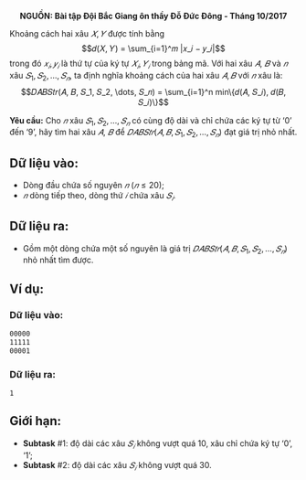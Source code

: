 **<center>NGUỒN: Bài tập Đội Bắc Giang ôn thầy Đỗ Đức Đông - Tháng 10/2017</center>**

Khoảng cách hai xâu $𝑋, 𝑌$ được tính bằng
$$𝑑(𝑋, 𝑌) = \sum_{i=1}^𝑚 |𝑥_𝑖 − 𝑦_𝑖|$$
trong đó $𝑥_𝑖, 𝑦_𝑖$ là thứ tự của ký tự $𝑋_𝑖, 𝑌_𝑖$ trong bảng mã. Với hai xâu $𝐴$, $𝐵$ và $𝑛$ xâu $𝑆_1, 𝑆_2, \dots, 𝑆_𝑛$, ta định nghĩa khoảng cách của hai xâu $𝐴, 𝐵$ với $𝑛$ xâu là:
$$𝐷𝐴𝐵𝑆𝑡𝑟(𝐴, 𝐵, 𝑆_1, 𝑆_2, \dots, 𝑆_𝑛) = \sum_{i=1}^n min\{𝑑(𝐴, 𝑆_𝑖), 𝑑(𝐵, 𝑆_𝑖)\}$$

**Yêu cầu:** Cho $𝑛$ xâu $𝑆_1, 𝑆_2, \dots, 𝑆_𝑛$ có cùng độ dài và chỉ chứa các ký tự từ ‘0’ đến ‘9’, hãy tìm hai xâu $𝐴$, $𝐵$ để $𝐷𝐴𝐵𝑆𝑡𝑟(𝐴, 𝐵, 𝑆_1, 𝑆_2, \dots, 𝑆_𝑛)$ đạt giá trị nhỏ nhất.

## Dữ liệu vào:
- Dòng đầu chứa số nguyên $𝑛\ ⁡(𝑛 ≤ 20)$; 
- $𝑛$ dòng tiếp theo, dòng thứ $𝑖$ chứa xâu $𝑆_𝑖$.

## Dữ liệu ra:
- Gồm một dòng chứa một số nguyên là giá trị $𝐷𝐴𝐵𝑆𝑡𝑟(𝐴, 𝐵, 𝑆_1, 𝑆_2, \dots, 𝑆_𝑛)$ nhỏ nhất tìm được.

## Ví dụ:
### Dữ liệu vào:
```3 
00000 
11111 
00001
```

### Dữ liệu ra:
```
1
```

## Giới hạn:
- **Subtask** $\#1$: độ dài các xâu $𝑆_𝑖$ không vượt quá $10$, xâu chỉ chứa ký tự ‘0’, ‘1’;
- **Subtask** $\#2$: độ dài các xâu $𝑆_𝑖$ không vượt quá $30$.